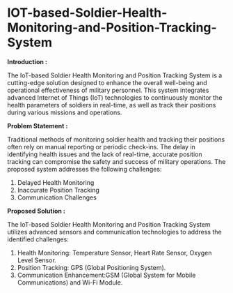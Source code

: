 # IOT-based-Soldier-Health-Monitoring-and-Position-Tracking-System

**Introduction :**

The IoT-based Soldier Health Monitoring and Position Tracking System is a cutting-edge solution designed to enhance the overall well-being and operational effectiveness of military personnel. This system integrates advanced Internet of Things (IoT) technologies to continuously monitor the health parameters of soldiers in real-time, as well as track their positions during various missions and operations.

**Problem Statement :**

Traditional methods of monitoring soldier health and tracking their positions often rely on manual reporting or periodic check-ins. The delay in identifying health issues and the lack of real-time, accurate position tracking can compromise the safety and success of military operations. The proposed system addresses the following challenges:
  1) Delayed Health Monitoring
  2) Inaccurate Position Tracking
  3) Communication Challenges

**Proposed Solution :**

The IoT-based Soldier Health Monitoring and Position Tracking System utilizes advanced sensors and communication technologies to address the identified challenges:
  1) Health Monitoring: Temperature Sensor, Heart Rate Sensor, Oxygen Level Sensor.
  2) Position Tracking: GPS (Global Positioning System).
  3) Communication Enhancement:GSM (Global System for Mobile Communications) and Wi-Fi Module. 
